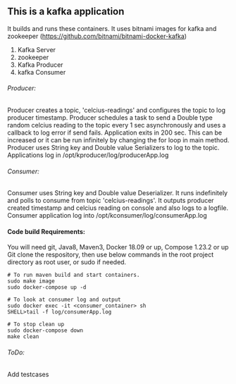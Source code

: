 This is a kafka application
---------------------------
It builds and runs these containers. It uses bitnami images for kafka and zookeeper (https://github.com/bitnami/bitnami-docker-kafka)
1. Kafka Server
2. zookeeper
3. Kafka Producer
4. kafka Consumer

###### Producer:
Producer creates a topic, 'celcius-readings' and configures the topic to log producer timestamp.
Producer schedules a task to send a Double type random celcius reading to the topic every 1 sec asynchronously
and uses a callback to log error if send fails.
Application exits in 200 sec. This can be increased or it can be run infinitely by changing the for loop in main method.
Producer uses String key and Double value Serializers to log to the topic.
Applications log in /opt/kproducer/log/producerApp.log

###### Consumer:
Consumer uses String key and Double value Deserializer. It runs indefinitely and polls to consume from
topic 'celcius-readings'. It outputs producer created timestamp and celcius reading on console and also logs to a logfile.
Consumer application log into /opt/kconsumer/log/consumerApp.log

#### Code build Requirements:
You will need git, Java8, Maven3, Docker 18.09 or up, Compose 1.23.2 or up
Git clone the respository, then use below commands in the root project directory as root user, or sudo if needed.
```
# To run maven build and start containers.
sudo make image
sudo docker-compose up -d

# To look at consumer log and output
sudo docker exec -it <consumer_container> sh
SHELL>tail -f log/consumerApp.log

# To stop clean up
sudo docker-compose down
make clean 
```

###### ToDo:
Add testcases


